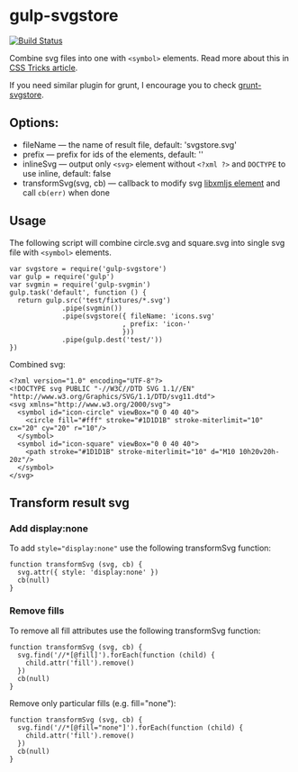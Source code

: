 gulp-svgstore
=============

[![Build Status](https://api.travis-ci.org/w0rm/gulp-svgstore.png)](https://travis-ci.org/w0rm/gulp-svgstore)

Combine svg files into one with `<symbol>` elements.
Read more about this in [CSS Tricks article](http://css-tricks.com/svg-symbol-good-choice-icons/).

If you need similar plugin for grunt, I encourage you to check [grunt-svgstore](https://github.com/FWeinb/grunt-svgstore).

## Options:

* fileName — the name of result file, default: 'svgstore.svg'
* prefix — prefix for ids of the <symbol> elements, default: ''
* inlineSvg — output only `<svg>` element without `<?xml ?>` and `DOCTYPE` to use inline, default: false
* transformSvg(svg, cb) — callback to modify svg [libxmljs element](https://github.com/polotek/libxmljs/wiki/Element) and call `cb(err)` when done

## Usage

The following script will combine circle.svg and square.svg into single svg file with
`<symbol>` elements.

```
var svgstore = require('gulp-svgstore')
var gulp = require('gulp')
var svgmin = require('gulp-svgmin')
gulp.task('default', function () {
  return gulp.src('test/fixtures/*.svg')
             .pipe(svgmin())
             .pipe(svgstore({ fileName: 'icons.svg'
                            , prefix: 'icon-'
                            }))
             .pipe(gulp.dest('test/'))
})
```

Combined svg:

```
<?xml version="1.0" encoding="UTF-8"?>
<!DOCTYPE svg PUBLIC "-//W3C//DTD SVG 1.1//EN" "http://www.w3.org/Graphics/SVG/1.1/DTD/svg11.dtd">
<svg xmlns="http://www.w3.org/2000/svg">
  <symbol id="icon-circle" viewBox="0 0 40 40">
    <circle fill="#fff" stroke="#1D1D1B" stroke-miterlimit="10" cx="20" cy="20" r="10"/>
  </symbol>
  <symbol id="icon-square" viewBox="0 0 40 40">
    <path stroke="#1D1D1B" stroke-miterlimit="10" d="M10 10h20v20h-20z"/>
  </symbol>
</svg>
```

## Transform result svg

### Add display:none

To add `style="display:none"` use the following transformSvg function:

```
function transformSvg (svg, cb) {
  svg.attr({ style: 'display:none' })
  cb(null)
}
```

### Remove fills

To remove all fill attributes use the following transformSvg function:

```
function transformSvg (svg, cb) {
  svg.find('//*[@fill]').forEach(function (child) {
    child.attr('fill').remove()
  })
  cb(null)
}
```

Remove only particular fills (e.g. fill="none"):

```
function transformSvg (svg, cb) {
  svg.find('//*[@fill="none"]').forEach(function (child) {
    child.attr('fill').remove()
  })
  cb(null)
}
```
